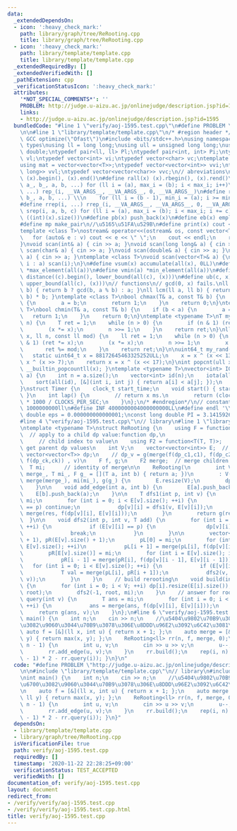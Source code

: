 ```yaml
---
data:
  _extendedDependsOn:
  - icon: ':heavy_check_mark:'
    path: library/graph/tree/ReRooting.cpp
    title: library/graph/tree/ReRooting.cpp
  - icon: ':heavy_check_mark:'
    path: library/template/template.cpp
    title: library/template/template.cpp
  _extendedRequiredBy: []
  _extendedVerifiedWith: []
  _pathExtension: cpp
  _verificationStatusIcon: ':heavy_check_mark:'
  attributes:
    '*NOT_SPECIAL_COMMENTS*': ''
    PROBLEM: http://judge.u-aizu.ac.jp/onlinejudge/description.jsp?id=1595
    links:
    - http://judge.u-aizu.ac.jp/onlinejudge/description.jsp?id=1595
  bundledCode: "#line 1 \"verify/aoj-1595.test.cpp\"\n#define PROBLEM \"http://judge.u-aizu.ac.jp/onlinejudge/description.jsp?id=1595\"\
    \n\n#line 1 \"library/template/template.cpp\"\n/* #region header */\n\n#pragma\
    \ GCC optimize(\"Ofast\")\n#include <bits/stdc++.h>\nusing namespace std;\n//\
    \ types\nusing ll = long long;\nusing ull = unsigned long long;\nusing ld = long\
    \ double;\ntypedef pair<ll, ll> Pl;\ntypedef pair<int, int> Pi;\ntypedef vector<ll>\
    \ vl;\ntypedef vector<int> vi;\ntypedef vector<char> vc;\ntemplate <typename T>\n\
    using mat = vector<vector<T>>;\ntypedef vector<vector<int>> vvi;\ntypedef vector<vector<long\
    \ long>> vvl;\ntypedef vector<vector<char>> vvc;\n// abreviations\n#define all(x)\
    \ (x).begin(), (x).end()\n#define rall(x) (x).rbegin(), (x).rend()\n#define rep_(i,\
    \ a_, b_, a, b, ...) for (ll i = (a), max_i = (b); i < max_i; i++)\n#define rep(i,\
    \ ...) rep_(i, __VA_ARGS__, __VA_ARGS__, 0, __VA_ARGS__)\n#define rrep_(i, a_,\
    \ b_, a, b, ...) \\\n    for (ll i = (b - 1), min_i = (a); i >= min_i; i--)\n\
    #define rrep(i, ...) rrep_(i, __VA_ARGS__, __VA_ARGS__, 0, __VA_ARGS__)\n#define\
    \ srep(i, a, b, c) for (ll i = (a), max_i = (b); i < max_i; i += c)\n#define SZ(x)\
    \ ((int)(x).size())\n#define pb(x) push_back(x)\n#define eb(x) emplace_back(x)\n\
    #define mp make_pair\n//\u5165\u51FA\u529B\n#define print(x) cout << x << endl\n\
    template <class T>\nostream& operator<<(ostream& os, const vector<T>& v) {\n \
    \   for (auto& e : v) cout << e << \" \";\n    cout << endl;\n    return os;\n\
    }\nvoid scan(int& a) { cin >> a; }\nvoid scan(long long& a) { cin >> a; }\nvoid\
    \ scan(char& a) { cin >> a; }\nvoid scan(double& a) { cin >> a; }\nvoid scan(string&\
    \ a) { cin >> a; }\ntemplate <class T>\nvoid scan(vector<T>& a) {\n    for (auto&\
    \ i : a) scan(i);\n}\n#define vsum(x) accumulate(all(x), 0LL)\n#define vmax(a)\
    \ *max_element(all(a))\n#define vmin(a) *min_element(all(a))\n#define lb(c, x)\
    \ distance((c).begin(), lower_bound(all(c), (x)))\n#define ub(c, x) distance((c).begin(),\
    \ upper_bound(all(c), (x)))\n// functions\n// gcd(0, x) fails.\nll gcd(ll a, ll\
    \ b) { return b ? gcd(b, a % b) : a; }\nll lcm(ll a, ll b) { return a / gcd(a,\
    \ b) * b; }\ntemplate <class T>\nbool chmax(T& a, const T& b) {\n    if (a < b)\
    \ {\n        a = b;\n        return 1;\n    }\n    return 0;\n}\ntemplate <class\
    \ T>\nbool chmin(T& a, const T& b) {\n    if (b < a) {\n        a = b;\n     \
    \   return 1;\n    }\n    return 0;\n}\ntemplate <typename T>\nT mypow(T x, ll\
    \ n) {\n    T ret = 1;\n    while (n > 0) {\n        if (n & 1) (ret *= x);\n\
    \        (x *= x);\n        n >>= 1;\n    }\n    return ret;\n}\nll modpow(ll\
    \ x, ll n, const ll mod) {\n    ll ret = 1;\n    while (n > 0) {\n        if (n\
    \ & 1) (ret *= x);\n        (x *= x);\n        n >>= 1;\n        x %= mod;\n \
    \       ret %= mod;\n    }\n    return ret;\n}\n\nuint64_t my_rand(void) {\n \
    \   static uint64_t x = 88172645463325252ULL;\n    x = x ^ (x << 13);\n    x =\
    \ x ^ (x >> 7);\n    return x = x ^ (x << 17);\n}\nint popcnt(ull x) { return\
    \ __builtin_popcountll(x); }\ntemplate <typename T>\nvector<int> IOTA(vector<T>\
    \ a) {\n    int n = a.size();\n    vector<int> id(n);\n    iota(all(id), 0);\n\
    \    sort(all(id), [&](int i, int j) { return a[i] < a[j]; });\n    return id;\n\
    }\nstruct Timer {\n    clock_t start_time;\n    void start() { start_time = clock();\
    \ }\n    int lap() {\n        // return x ms.\n        return (clock() - start_time)\
    \ * 1000 / CLOCKS_PER_SEC;\n    }\n};\n/* #endregion*/\n// constant\n#define inf\
    \ 1000000000ll\n#define INF 4000000004000000000LL\n#define endl '\\n'\nconst long\
    \ double eps = 0.000000000000001;\nconst long double PI = 3.141592653589793;\n\
    #line 4 \"verify/aoj-1595.test.cpp\"\n// library\n#line 1 \"library/graph/tree/ReRooting.cpp\"\
    \ntemplate <typename T>\nstruct ReRooting {\n    using F = function<T(T, int)>;\
    \  // apply to a child dp value:function dp,\n                               \
    \     // child index to value\n    using F2 = function<T(T, T)>;   // apply to\
    \ get parent dp values\n    int V;\n    vector<vector<int>> E;  // graph\n   \
    \ vector<vector<T>> dp;\n    // dp_v = g(merge(f(dp_c1,c1), f(dp_c2,c2), ...,\
    \ f(dp_ck,ck)) , v)\n    F f, g;\n    F2 merge;  // merge children values\n  \
    \  T mi;      // identity of merge\n\n    ReRooting(\n        int V_, F f_, F2\
    \ merge_, T mi_, F g_ = [](T a, int b) { return a; })\n        : V(V_), f(f_),\
    \ merge(merge_), mi(mi_), g(g_) {\n        E.resize(V);\n        dp.resize(V);\n\
    \    }\n\n    void add_edge(int a, int b) {\n        E[a].push_back(b);\n    \
    \    E[b].push_back(a);\n    }\n\n    T dfs1(int p, int v) {\n        T res =\
    \ mi;\n        for (int i = 0; i < E[v].size(); ++i) {\n            if (E[v][i]\
    \ == p) continue;\n            dp[v][i] = dfs1(v, E[v][i]);\n            res =\
    \ merge(res, f(dp[v][i], E[v][i]));\n        }\n        return g(res, v);\n  \
    \  }\n\n    void dfs2(int p, int v, T add) {\n        for (int i = 0; i < E[v].size();\
    \ ++i) {\n            if (E[v][i] == p) {\n                dp[v][i] = add;\n \
    \               break;\n            }\n        }\n\n        vector<T> pL(E[v].size()\
    \ + 1), pR(E[v].size() + 1);\n        pL[0] = mi;\n        for (int i = 0; i <\
    \ E[v].size(); ++i)\n            pL[i + 1] = merge(pL[i], f(dp[v][i], E[v][i]));\n\
    \        pR[E[v].size()] = mi;\n        for (int i = E[v].size(); i > 0; --i)\n\
    \            pR[i - 1] = merge(pR[i], f(dp[v][i - 1], E[v][i - 1]));\n\n     \
    \   for (int i = 0; i < E[v].size(); ++i) {\n            if (E[v][i] == p) continue;\n\
    \            T val = merge(pL[i], pR[i + 1]);\n            dfs2(v, E[v][i], g(val,\
    \ v));\n        }\n    }\n    // build rerooting\n    void build(int root = 0)\
    \ {\n        for (int i = 0; i < V; ++i) dp[i].resize(E[i].size());\n        dfs1(-1,\
    \ root);\n        dfs2(-1, root, mi);\n    }\n    // answer for root v\n    T\
    \ query(int v) {\n        T ans = mi;\n        for (int i = 0; i < E[v].size();\
    \ ++i) {\n            ans = merge(ans, f(dp[v][i], E[v][i]));\n        }\n   \
    \     return g(ans, v);\n    }\n};\n#line 6 \"verify/aoj-1595.test.cpp\"\nint\
    \ main() {\n    int n;\n    cin >> n;\n    //\u5404\u9802\u70B9\u304B\u3089\u6700\
    \u3082\u9060\u3044\u70B9\u3078\u306E\u8DDD\u96E2\u3092\u6C42\u3081\u308B\n   \
    \ auto f = [&](ll x, int u) { return x + 1; };\n    auto merge = [&](ll x, ll\
    \ y) { return max(x, y); };\n    ReRooting<ll> rr(n, f, merge, 0);\n    rep(i,\
    \ n - 1) {\n        int u, v;\n        cin >> u >> v;\n        u--;\n        v--;\n\
    \        rr.add_edge(u, v);\n    }\n    rr.build();\n    rep(i, n) { print((n\
    \ - 1) * 2 - rr.query(i)); }\n}\n"
  code: "#define PROBLEM \"http://judge.u-aizu.ac.jp/onlinejudge/description.jsp?id=1595\"\
    \n\n#include \"library/template/template.cpp\"\n// library\n#include \"library/graph/tree/ReRooting.cpp\"\
    \nint main() {\n    int n;\n    cin >> n;\n    //\u5404\u9802\u70B9\u304B\u3089\
    \u6700\u3082\u9060\u3044\u70B9\u3078\u306E\u8DDD\u96E2\u3092\u6C42\u3081\u308B\
    \n    auto f = [&](ll x, int u) { return x + 1; };\n    auto merge = [&](ll x,\
    \ ll y) { return max(x, y); };\n    ReRooting<ll> rr(n, f, merge, 0);\n    rep(i,\
    \ n - 1) {\n        int u, v;\n        cin >> u >> v;\n        u--;\n        v--;\n\
    \        rr.add_edge(u, v);\n    }\n    rr.build();\n    rep(i, n) { print((n\
    \ - 1) * 2 - rr.query(i)); }\n}"
  dependsOn:
  - library/template/template.cpp
  - library/graph/tree/ReRooting.cpp
  isVerificationFile: true
  path: verify/aoj-1595.test.cpp
  requiredBy: []
  timestamp: '2020-11-22 22:28:25+09:00'
  verificationStatus: TEST_ACCEPTED
  verifiedWith: []
documentation_of: verify/aoj-1595.test.cpp
layout: document
redirect_from:
- /verify/verify/aoj-1595.test.cpp
- /verify/verify/aoj-1595.test.cpp.html
title: verify/aoj-1595.test.cpp
---
```

